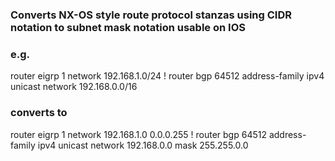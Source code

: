 ### Converts NX-OS style route protocol stanzas using CIDR notation to subnet mask notation usable on IOS

### e.g.
router eigrp 1
  network 192.168.1.0/24
!
router bgp 64512
  address-family ipv4 unicast
    network 192.168.0.0/16

### converts to 

router eigrp 1
  network 192.168.1.0 0.0.0.255 
!
router bgp 64512
  address-family ipv4 unicast
    network 192.168.0.0 mask 255.255.0.0 